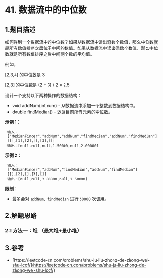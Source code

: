 # 41. 数据流中的中位数

## 1.题目描述

如何得到一个数据流中的中位数？如果从数据流中读出奇数个数值，那么中位数就是所有数值排序之后位于中间的数值。如果从数据流中读出偶数个数值，那么中位数就是所有数值排序之后中间两个数的平均值。

例如，

\[2,3,4\] 的中位数是 3

\[2,3\] 的中位数是 \(2 + 3\) / 2 = 2.5

设计一个支持以下两种操作的数据结构：

* void addNum\(int num\) - 从数据流中添加一个整数到数据结构中。
* double findMedian\(\) - 返回目前所有元素的中位数。

**示例 1：**

```text
 输入：
 ["MedianFinder","addNum","addNum","findMedian","addNum","findMedian"]
 [[],[1],[2],[],[3],[]]
 输出：[null,null,null,1.50000,null,2.00000]
```

**示例 2：**

```text
 输入：
 ["MedianFinder","addNum","findMedian","addNum","findMedian"]
 [[],[2],[],[3],[]]
 输出：[null,null,2.00000,null,2.50000]
```

**限制：**

* 最多会对 `addNum、findMedian` 进行 `50000` 次调用。

## 2.解题思路

### 2.1 方法一：堆 （最大堆+最小堆）

## 3.参考

* [https://leetcode-cn.com/problems/shu-ju-liu-zhong-de-zhong-wei-shu-lcof/](https://leetcode-cn.com/problems/shu-ju-liu-zhong-de-zhong-wei-shu-lcof/)

